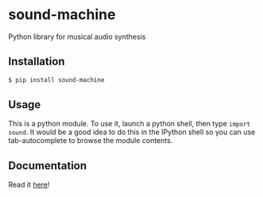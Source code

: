# sound-machine

Python library for musical audio synthesis

## Installation

```bash
$ pip install sound-machine
```

## Usage

This is a python module.
To use it, launch a python shell, then type `import sound`.
It would be a good idea to do this in the IPython shell so you can use tab-autocomplete to browse the module contents.

## Documentation

Read it [here](https://cs.ucsb.edu/~dutcher/sound-machine/)!
